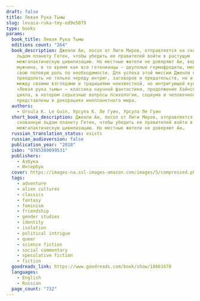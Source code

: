 ```yaml
---
draft: false
title: Левая Рука Тьмы
slug: levaia-ruka-tmy-ed9e5079
type: books
params:
  book_title: Левая Рука Тьмы
  editions count: "264"
  book_description: Дженли Аи, посол от Лиги Миров, отправляется на скованную
    льдом планету Гетен, чтобы убедить ее правителей войти в растущую
    межгалактическую цивилизацию. Но местные жители не доверяют Аи, ведь он
    мужчина, в то время как все гетенианцы – двуполые гермафродиты, меняющие
    свою половую роль по необходимости. Для успеха этой миссии Дженли необходимо
    преодолеть не только череду интриг, заговоров и предательств, но и пропасть
    между своими взглядами и традициями неизвестной, но интригующей культуры.
    «Левая рука тьмы» – классика научной фантастики, продолжение Хайнского
    цикла, в котором серьезные вопросы психологии, социума и человечности
    представлены в декорациях инопланетного мира.
  authors:
    - Ursula K. Le Guin, Урсула К. Ле Гуин, Урсула Ле Гуин
  short_book_description: Дженли Аи, посол от Лиги Миров, отправляется на
    скованную льдом планету Гетен, чтобы убедить ее правителей войти в растущую
    межгалактическую цивилизацию. Но местные жители не доверяют Аи…
  russian_translation_status: exists
  russian_audioversion: false
  publication_year: "2018"
  isbn: "9785389099531"
  publishers:
    - Азбука
    - Интербук
  cover: https://images-na.ssl-images-amazon.com/images/S/compressed.photo.goodreads.com/books/1460222581i/29863537.jpg
  tags:
    - adventure
    - alien cultures
    - classics
    - fantasy
    - feminism
    - friendship
    - gender studies
    - identity
    - isolation
    - political intrigue
    - queer
    - science fiction
    - social commentary
    - speculative fiction
    - fiction
  goodreads_link: https://www.goodreads.com/book/show/18661678
  languages:
    - English
    - Russian
  page_count: "732"
---
```

